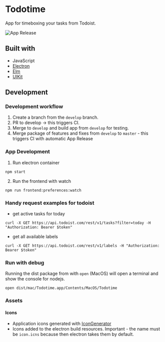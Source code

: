 # Todotime

App for timeboxing your tasks from Todoist.

![App Release](https://github.com/makeros/todotime/workflows/App%20Release/badge.svg)

## Built with

- JavaScript
- [Electron](https://www.electronjs.org/)
- [Elm](https://elm-lang.org/)
- [UIKit](https://getuikit.com/)

## Development

### Development workflow

1. Create a branch from the `develop` branch.
1. PR to develop -> this triggers CI.
1. Merge to `develop` and build app from `develop` for testing.
1. Merge package of features and fixes from `develop` to `master` - this triggers CI with automatic App Release

### App Development

1. Run electron container
```
npm start
```
2. Run the frontend with watch
```
npm run frontend:preferences:watch
```

### Handy request examples for todoist

- get active tasks for today
```
curl -X GET https://api.todoist.com/rest/v1/tasks?filter=today -H "Authorization: Bearer $token"
```

- get all available labels
```
curl -X GET https://api.todoist.com/rest/v1/labels -H "Authorization: Bearer $token"
```

### Run with debug
Running the dist package from with `open` (MacOS) will open a terminal and show the console for nodejs.
```
open dist/mac/Todotime.app/Contents/MacOS/Todotime
```

### Assets

#### Icons

 - Application icons generated with [IconGenerator](https://github.com/onmyway133/IconGenerator)
 - Icons added to the electron build resources. Important - the name must be `icon.icns` because then electron takes them by default.
